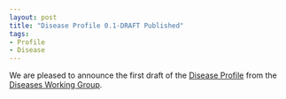 ```yaml
---
layout: post
title: "Disease Profile 0.1-DRAFT Published"
tags:
- Profile
- Disease
---
```

We are pleased to announce the first draft of the [Disease Profile](/profiles/Disease/0.1-DRAFT/) from the [Diseases Working Group](/groups/Diseases/).
